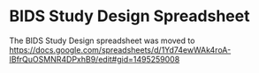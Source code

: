 # BIDS Study Design Spreadsheet

The BIDS Study Design spreadsheet was moved to
<https://docs.google.com/spreadsheets/d/1Yd74ewWAk4roA-IBfrQuOSMNR4DPxhB9/edit#gid=1495259008>
